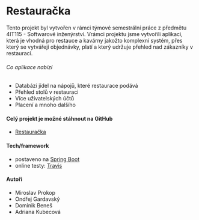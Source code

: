 # Restauračka

Tento projekt byl vytvořen v rámci týmové semestrální práce z předmětu 4IT115 - Softwarové inženýrství. Vrámci projektu jsme vytvořili aplikaci, která je vhodná pro restauce a kavárny jakožto komplexní systém, přes který se vytvářejí objednávky, platí a který udržuje přehled nad zákazníky v restauraci.

###### Co aplikace nabízí
  - Databázi jídel na nápojů, které restaurace podává
  - Přehled stolů v restauraci
  - Více uživatelských účtů
  - Placení a mnoho dalšího

#### Celý projekt je možné stáhnout na GitHub
 - [Restauračka](https://github.com/templary/restauracka2019)

#### Tech/framework
- postaveno na [Spring Boot](https://spring.io/projects/spring-boot)
- online testy: [Travis](https://travis-ci.org/templary/restauracka2019)
#### Autoři

 - Miroslav Prokop
 - Ondřej Gardavský
 - Dominik Beneš
 - Adriana Kubecová
 
